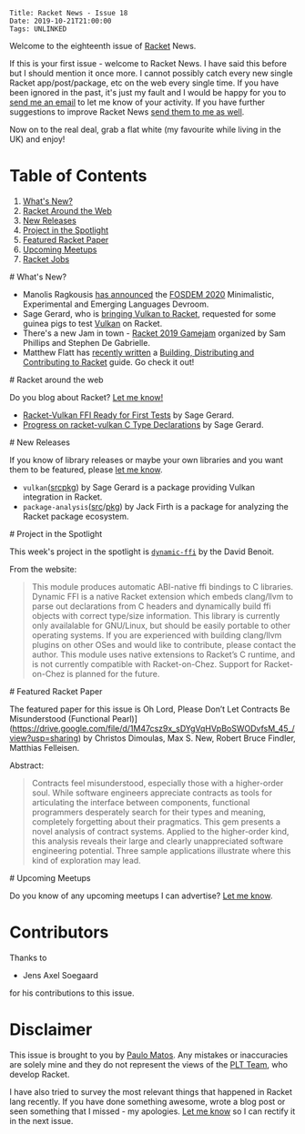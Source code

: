     Title: Racket News - Issue 18
    Date: 2019-10-21T21:00:00
	Tags: UNLINKED

Welcome to the eighteenth issue of [Racket](https://www.racket-lang.org) News. 

If this is your first issue - welcome to Racket News. I have said this before but I should mention it once more. I cannot possibly catch every new single Racket app/post/package, etc on the web every single time. If you have been ignored in the past, it's just my fault and I would be happy for you to [send me an email](mailto:pmatos@linki.tools) to let me know of your activity. If you have further suggestions to improve Racket News [send them to me as well](mailto:pmatos@linki.tools).

Now on to the real deal, grab a flat white (my favourite while living in the UK) and enjoy!

# Table of Contents

1. [What's New?](#whatsnew)
2. [Racket Around the Web](#aroundtheweb)
3. [New Releases](#newreleases)
4. [Project in the Spotlight](#spotlight)
5. [Featured Racket Paper](#featuredpaper)
6. [Upcoming Meetups](#meetups)
7. [Racket Jobs](#jobs)

<div id='whatsnew'/>
# What's New?

* Manolis Ragkousis [has announced](https://groups.google.com/d/msg/racket-users/ei8It3D7pyE/TdwxOrJ8BgAJ) the [FOSDEM 2020](https://fosdem.org/2020/) Minimalistic, Experimental and Emerging Languages Devroom. 
* Sage Gerard, who is [bringing Vulkan to Racket](https://groups.google.com/d/msg/racket-users/79cq-ahp-8g/7J70u84KBgAJ), requested for some guinea pigs to test [Vulkan](https://www.khronos.org/vulkan/) on Racket.
* There's a new Jam in town - [Racket 2019 Gamejam](https://itch.io/jam/racket-2019-gamejam) organized by Sam Phillips and Stephen De Gabrielle. 
* Matthew Flatt has [recently written](https://github.com/racket/racket/commit/32b7b6d697b6a635d106dba2ebb5e5025f37e055) a [Building, Distributing and Contributing to Racket](https://docs.racket-lang.org/racket-build-guide/index.html) guide. Go check it out! 

<div id='aroundtheweb'/>
# Racket around the web

Do you blog about Racket? [Let me know!](mailto:pmatos@linki.tools)

* [Racket-Vulkan FFI Ready for First Tests](https://sagegerard.com/racket-vulkan-before-testing.html) by Sage Gerard.
* [Progress on racket-vulkan C Type Declarations](https://sagegerard.com/racket-vulkan-types-done.html) by Sage Gerard.

<div id='newreleases'/>
# New Releases

If you know of library releases or maybe your own libraries and you want them to be featured, please [let me know](mailto:pmatos@linki.tools).

* `vulkan`([src](/https://github.com/zyrolasting/racket-vulkan/)[pkg](https://pkgs.racket-lang.org/package/vulkan)) by Sage Gerard is a package providing Vulkan integration in Racket.
* `package-analysis`([src](https://github.com/jackfirth/package-analysis/)/[pkg](https://pkgs.racket-lang.org/package/package-analysis)) by Jack Firth is a package for analyzing the Racket package ecosystem.

<div id='spotlight'/>
# Project in the Spotlight

This week's project in the spotlight is [`dynamic-ffi`](https://github.com/dbenoit17/dynamic-ffi) by the David Benoit. 

From the website:

> This module produces automatic ABI-native ffi bindings to C libraries. Dynamic FFI is a native Racket extension which embeds clang/llvm to parse out declarations from C headers and dynamically build ffi objects with correct type/size information. This library is currently only availalable for GNU/Linux, but should be easily portable to other operating systems. If you are experienced with building clang/llvm plugins on other OSes and would like to contribute, please contact the author. This module uses native extensions to Racket’s C runtime, and is not currently compatible with Racket-on-Chez. Support for Racket-on-Chez is planned for the future.

<div id='featuredpaper'/>
# Featured Racket Paper

The featured paper for this issue is Oh Lord, Please Don’t Let Contracts Be Misunderstood (Functional Pearl)](https://drive.google.com/file/d/1M47csz9x_sDYgVqHVpBoSWODvfsM_45_/view?usp=sharing) by Christos Dimoulas, Max S. New, Robert Bruce Findler, Matthias Felleisen.

Abstract:

> Contracts feel misunderstood, especially those with a higher-order soul. While software engineers appreciate contracts as tools for articulating the interface between components, functional programmers desperately search for their types and meaning, completely forgetting about their pragmatics.
> This gem presents a novel analysis of contract systems. Applied to the higher-order kind, this analysis reveals their large and clearly unappreciated software engineering potential. Three sample applications illustrate where this kind of exploration may lead.

<div id='meetups'/>
# Upcoming Meetups

Do you know of any upcoming meetups I can advertise? [Let me know](mailto:pmatos@linki.tools).

# Contributors

Thanks to

* Jens Axel Soegaard

for his contributions to this issue.

# Disclaimer

This issue is brought to you by [Paulo Matos](mailto:pmatos@linki.tools). Any mistakes or inaccuracies are solely mine and
they do not represent the views of the [PLT Team](http://www.racket-lang.org/team.html), who develop Racket.

I have also tried to survey the most relevant things that happened in Racket lang recently. If you have done something awesome, wrote a blog post or seen something that I missed - my apologies. [Let me know](mailto:pmatos@linki.tools) so I can rectify it in the next issue.

